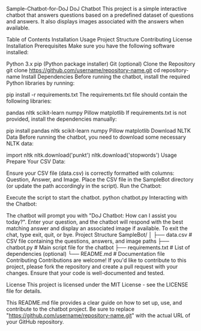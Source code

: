 Sample-Chatbot-for-DoJ
DoJ Chatbot
This project is a simple interactive chatbot that answers questions based on a predefined dataset of questions and answers. It also displays images associated with the answers when available.

Table of Contents
Installation
Usage
Project Structure
Contributing
License
Installation
Prerequisites
Make sure you have the following software installed:

Python 3.x
pip (Python package installer)
Git (optional)
Clone the Repository
git clone https://github.com/username/repository-name.git
cd repository-name
Install Dependencies
Before running the chatbot, install the required Python libraries by running:

pip install -r requirements.txt
The requirements.txt file should contain the following libraries:

pandas
nltk
scikit-learn
numpy
Pillow
matplotlib
If requirements.txt is not provided, install the dependencies manually:

pip install pandas nltk scikit-learn numpy Pillow matplotlib
Download NLTK Data
Before running the chatbot, you need to download some necessary NLTK data:

import nltk
nltk.download('punkt')
nltk.download('stopwords')
Usage
Prepare Your CSV Data:

Ensure your CSV file (data.csv) is correctly formatted with columns: Question, Answer, and Image.
Place the CSV file in the SampleBot directory (or update the path accordingly in the script).
Run the Chatbot:

Execute the script to start the chatbot.
python chatbot.py
Interacting with the Chatbot:

The chatbot will prompt you with "DoJ Chatbot: How can I assist you today?".
Enter your question, and the chatbot will respond with the best matching answer and display an associated image if available.
To exit the chat, type exit, quit, or bye.
Project Structure
SampleBot/
│
├── data.csv          # CSV file containing the questions, answers, and image paths
├── chatbot.py        # Main script file for the chatbot
├── requirements.txt  # List of dependencies (optional)
└── README.md         # Documentation file
Contributing
Contributions are welcome! If you'd like to contribute to this project, please fork the repository and create a pull request with your changes. Ensure that your code is well-documented and tested.

License
This project is licensed under the MIT License - see the LICENSE file for details.

This README.md file provides a clear guide on how to set up, use, and contribute to the chatbot project. Be sure to replace "https://github.com/username/repository-name.git" with the actual URL of your GitHub repository.
